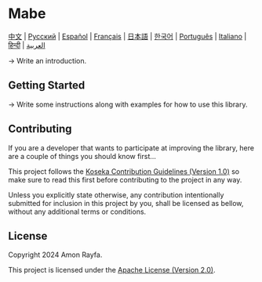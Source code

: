 # Mabe

[中文](translations/中文/README.md) | [Русский](translations/Русский/README.md) | [Español](translations/Español/README.md) |
[Français](translations/Français/README.md) | [日本語](translations/日本語/README.md) | [한국어](translations/한국어/README.md)
| [Português](translations/Português/README.md) | [Italiano](translations/Italiano/README.md) |
[हिन्दी](translations/हिन्दी/README.md) | [العربية](translations/العربية/README.md)

-> Write an introduction.

## Getting Started

-> Write some instructions along with examples for how to use this library.

## Contributing

If you are a developer that wants to participate at improving the library, here are a couple of things you should know first...

This project follows the [Koseka Contribution Guidelines (Version 1.0)](https://koseka.org/contribution-guidelines/1.0) so make
sure to read this first before contributing to the project in any way.

Unless you explicitly state otherwise, any contribution intentionally submitted for inclusion in this project by you, shall be
licensed as bellow, without any additional terms or conditions.

## License

Copyright 2024 Amon Rayfa.

This project is licensed under the [Apache License (Version 2.0)](LICENSE).

